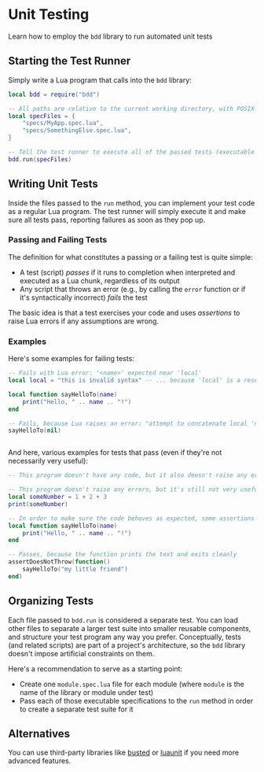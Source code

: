 # Unit Testing

Learn how to employ the `bdd` library to run automated unit tests

## Starting the Test Runner

Simply write a Lua program that calls into the ``bdd`` library:

```lua title=bdd-run.lua
local bdd = require("bdd")

-- All paths are relative to the current working directory, with POSIX-style path separators
local specFiles = {
	"specs/MyApp.spec.lua",
	"specs/SomethingElse.spec.lua",
}

-- Tell the test runner to execute all of the passed tests (executable specifications)
bdd.run(specFiles)
```

## Writing Unit Tests

Inside the files passed to the `run` method, you can implement your test code as a regular Lua program. The test runner will simply execute it and make sure all tests pass, reporting failures as soon as they pop up.

### Passing and Failing Tests

The definition for what constitutes a passing or a failing test is quite simple:

* A test (script) *passes* if it runs to completion when interpreted and executed as a Lua chunk, regardless of its output
* Any script that throws an error (e.g., by calling the `error` function or if it's syntactically incorrect) *fails* the test

The basic idea is that a test exercises your code and uses *assertions* to raise Lua errors if any assumptions are wrong.

### Examples

Here's some examples for failing tests:

```lua title=failure-due-to-syntax-error.lua
-- Fails with Lua error: '<name>' expected near 'local'
local local = "this is invalid syntax" -- ... because 'local' is a reserved keyword
```

```lua title=failure-due-to-lua-error.lua
local function sayHelloTo(name)
	print("Hello, " .. name .. "!")
end

-- Fails, because Lua raises an error: "attempt to concatenate local 'name' (a nil value)"
sayHelloTo(nil)
```

```lua title=failure-due-to-error-call.lua

```

And here, various examples for tests that pass (even if they're not necessarily very useful):

```lua title=success-because-of-noop.lua
-- This program doesn't have any code, but it also doesn't raise any errors
```

```lua title=success-without-assertions.lua
-- This program doesn't raise any errors, but it's still not very useful
local someNumber = 1 + 2 + 3
print(someNumber)
```

```lua title=success-with-assertions.lua
-- In order to make sure the code behaves as expected, some assertions should be used
local function sayHelloTo(name)
	print("Hello, " .. name .. "!")
end

-- Passes, because the function prints the text and exits cleanly
assertDoesNotThrow(function()
	sayHelloTo("my little friend")
end)
```

## Organizing Tests

Each file passed to `bdd.run` is considered a separate test. You can load other files to separate a larger test suite into smaller reusable components, and structure your test program any way you prefer. Conceptually, tests (and related scripts) are part of a project's architecture, so the `bdd` library doesn't impose artificial constraints on them.

Here's a recommendation to serve as a starting point:

* Create one `module.spec.lua` file for each module (where ``module`` is the name of the library or module under test)
* Pass each of those executable specifications to the ``run`` method in order to create a separate test suite for it

## Alternatives

You can use third-party libraries like [busted](https://github.com/Olivine-Labs/busted) or [luaunit](https://github.com/bluebird75/luaunit) if you need more advanced features.
